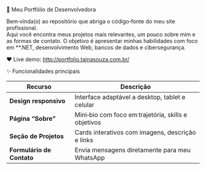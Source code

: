 🌸 Meu Portfólio de Desenvolvedora

Bem‑vinda(o) ao repositório que abriga o código‑fonte do meu site profissional.  
Aqui você encontra meus projetos mais relevantes, um pouco sobre mim e as formas de contato. O objetivo é apresentar minhas habilidades com foco em **.NET, desenvolvimento Web, bancos de dados e cibersegurança.  

❤️ Live demo: http://portfolio.tainasouza.com.br/

✨ Funcionalidades principais

| Recurso | Descrição |
|---------|-----------|
| **Design responsivo** | Interface adaptável a desktop, tablet e celular |
| **Página “Sobre”** | Mini‑bio com foco em trajetória, skills e objetivos |
| **Seção de Projetos** | Cards interativos com imagens, descrição e links |
| **Formulário de Contato** | Envia mensagens diretamente para meu WhatsApp |
